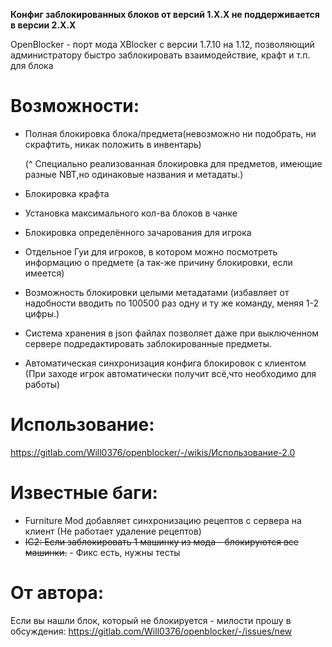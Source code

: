 **Конфиг заблокированных блоков от версий 1.Х.Х не поддерживается в версии 2.Х.Х**

OpenBlocker - порт мода XBlocker с версии 1.7.10 на 1.12, позволяющий администратору быстро заблокировать
взаимодействие, крафт и т.п. для блока

# Возможности:

* Полная блокировка блока/предмета(невозможно ни подобрать, ни скрафтить, никак положить в инвентарь)

  (^ Специально реализованная блокировка для предметов, имеющие разные NBT,но одинаковые названия и метадаты.)
* Блокировка крафта
* Установка максимального кол-ва блоков в чанке
* Блокировка определённого зачарования для игрока
* Отдельное Гуи для игроков, в котором можно посмотреть информацию о предмете (а так-же причину блокировки, если
  имеется)
* Возможность блокировки целыми метадатами (избавляет от надобности вводить по 100500 раз одну и ту же команду, меняя
  1-2 цифры.)
* Система хранения в json файлах позволяет даже при выключенном сервере подредактировать заблокированные предметы.
* Автоматическая синхронизация конфига блокировок с клиентом (При заходе игрок автоматически получит всё,что необходимо
  для работы)

# Использование:

https://gitlab.com/Will0376/openblocker/-/wikis/Использование-2.0

# Известные баги:

* Furniture Mod добавляет синхронизацию рецептов с сервера на клиент (Не работает удаление рецептов)
* ~~IC2: Если заблокировать 1 машинку из мода - блокируются все машинки.~~ - Фикс есть, нужны тесты

# От автора:

Если вы нашли блок, который не блокируется - милости прошу в
обсуждения: https://gitlab.com/Will0376/openblocker/-/issues/new